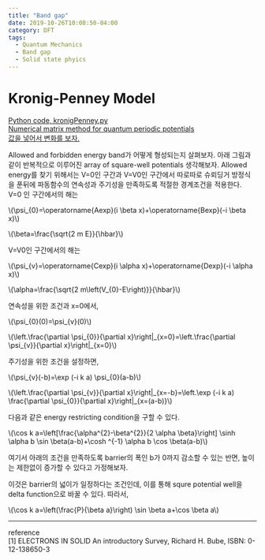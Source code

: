 ```yaml
---
title: "Band gap"
date: 2019-10-26T10:08:50-04:00
category: DFT
tags:
  - Quantum Mechanics
  - Band gap
  - Solid state phyics
---
```


# Kronig-Penney Model
[Python code, kronigPenney.py](https://github.com/blackscout111/misc_py/blob/master/kronigPenney.py)  
[Numerical matrix method for quantum periodic potentials](http://ftp.aip.org/epaps/am_j_phys/E-AJPIAS-84-009605/Kronig-Penney%20model.pdf)   
[값을 넣어서 변화를 보자.](https://lampx.tugraz.at/~hadley/ss1/KronigPenney/KronigPenney.php)  


Allowed and forbidden energy band가 어떻게 형성되는지 살펴보자.
아래 그림과 같이 반복적으로 이루어진 array of square-well potentials 생각해보자.
Allowed energy를 찾기 위해서는 V=0인 구간과 V=V0인 구간에서 따로따로 슈뢰딩거 방정식을 푼뒤에 파동함수의 연속성과 주기성을 만족하도록 적절한 경계조건을 적용한다.
V=0 인 구간에서의 해는
<p><span class="math inline">\(\psi_{0}=\operatorname{Aexp}(i \beta x)+\operatorname{Bexp}(-i \beta x)\)</span></p>
<p><span class="math inline">\(\beta=\frac{\sqrt{2 m E}}{\hbar}\)</span></p>
V=V0인 구간에서의 해는
<p><span class="math inline">\(\psi_{v}=\operatorname{Cexp}(i \alpha x)+\operatorname{Dexp}(-i \alpha x)\)</span></p>
<p><span class="math inline">\(\alpha=\frac{\sqrt{2 m\left(V_{0}-E\right)}}{\hbar}\)</span></p>
연속성을 위한 조건과 x=0에서,
<p><span class="math inline">\(\psi_{0}(0)=\psi_{v}(0)\)</span></p>
<p><span class="math inline">\(\left.\frac{\partial \psi_{0}}{\partial x}\right|_{x=0}=\left.\frac{\partial \psi_{v}}{\partial x}\right|_{x=0}\)</span></p>
주기성을 위한 조건을 설정하면,
<p><span class="math inline">\(\psi_{v}(-b)=\exp (-i k a) \psi_{0}(a-b)\)</span></p>
<p><span class="math inline">\(\left.\frac{\partial \psi_{v}}{\partial x}\right|_{x=-b}=\left.\exp (-i k a) \frac{\partial \psi_{0}}{\partial x}\right|_{x=(a-b)}\)</span></p>
다음과 같은 energy restricting condition을 구할 수 있다.
<p><span class="math inline">\(\cos k a=\left[\frac{\alpha^{2}-\beta^{2}}{2 \alpha \beta}\right] \sinh \alpha b \sin \beta(a-b)+\cosh ^{-1} \alpha b \cos \beta(a-b)\)</span></p>

여기서 아래의 조건을 만족하도록 barrier의 폭인 b가 0까지 감소할 수 있는 반면, 높이는 제한없이 증가할 수 있다고 가정해보자.

이것은 barrier의 넓이가 일정하다는 조건인데, 이를 통해 squre potential well을 delta function으로 바꿀 수 있다.
따라서,
<p><span class="math inline">\(\cos k a=\left(\frac{P}{\beta a}\right) \sin \beta a+\cos \beta a\)</span></p>




---
reference  
[1]  ELECTRONS IN SOLID An introductory Survey, Richard H. Bube, ISBN: 0-12-138650-3


